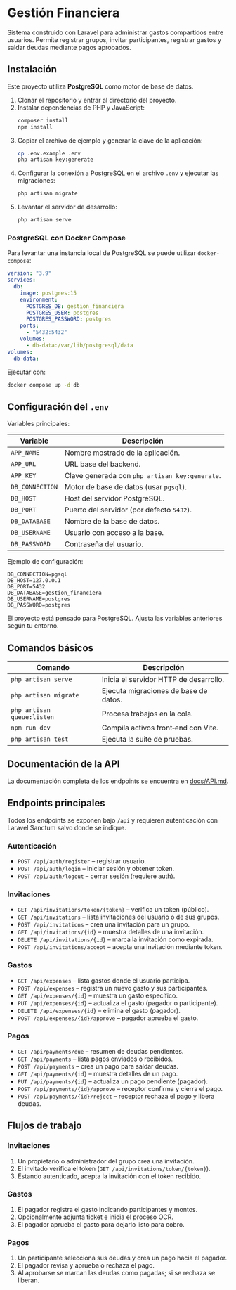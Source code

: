 # Gestión Financiera

Sistema construido con Laravel para administrar gastos compartidos entre
usuarios. Permite registrar grupos, invitar participantes, registrar
gastos y saldar deudas mediante pagos aprobados.

## Instalación

Este proyecto utiliza **PostgreSQL** como motor de base de datos.

1. Clonar el repositorio y entrar al directorio del proyecto.
2. Instalar dependencias de PHP y JavaScript:
   ```bash
   composer install
   npm install
   ```
3. Copiar el archivo de ejemplo y generar la clave de la aplicación:
   ```bash
   cp .env.example .env
   php artisan key:generate
   ```
4. Configurar la conexión a PostgreSQL en el archivo `.env` y ejecutar las migraciones:
   ```bash
   php artisan migrate
   ```
5. Levantar el servidor de desarrollo:
   ```bash
   php artisan serve
   ```

### PostgreSQL con Docker Compose

Para levantar una instancia local de PostgreSQL se puede utilizar `docker-compose`:

```yaml
version: "3.9"
services:
  db:
    image: postgres:15
    environment:
      POSTGRES_DB: gestion_financiera
      POSTGRES_USER: postgres
      POSTGRES_PASSWORD: postgres
    ports:
      - "5432:5432"
    volumes:
      - db-data:/var/lib/postgresql/data
volumes:
  db-data:
```

Ejecutar con:

```bash
docker compose up -d db
```

## Configuración del `.env`

Variables principales:

| Variable        | Descripción                                      |
|-----------------|--------------------------------------------------|
| `APP_NAME`      | Nombre mostrado de la aplicación.                |
| `APP_URL`       | URL base del backend.                            |
| `APP_KEY`       | Clave generada con `php artisan key:generate`.   |
| `DB_CONNECTION` | Motor de base de datos (usar `pgsql`).           |
| `DB_HOST`       | Host del servidor PostgreSQL.                    |
| `DB_PORT`       | Puerto del servidor (por defecto `5432`).        |
| `DB_DATABASE`   | Nombre de la base de datos.                      |
| `DB_USERNAME`   | Usuario con acceso a la base.                    |
| `DB_PASSWORD`   | Contraseña del usuario.                          |

Ejemplo de configuración:

```env
DB_CONNECTION=pgsql
DB_HOST=127.0.0.1
DB_PORT=5432
DB_DATABASE=gestion_financiera
DB_USERNAME=postgres
DB_PASSWORD=postgres
```

El proyecto está pensado para PostgreSQL. Ajusta las variables anteriores según tu entorno.

## Comandos básicos

| Comando                     | Descripción                                      |
|----------------------------|--------------------------------------------------|
| `php artisan serve`        | Inicia el servidor HTTP de desarrollo.           |
| `php artisan migrate`      | Ejecuta migraciones de base de datos.            |
| `php artisan queue:listen` | Procesa trabajos en la cola.                     |
| `npm run dev`              | Compila activos front‑end con Vite.              |
| `php artisan test`         | Ejecuta la suite de pruebas.                     |

## Documentación de la API

La documentación completa de los endpoints se encuentra en [docs/API.md](docs/API.md).

## Endpoints principales

Todos los endpoints se exponen bajo `/api` y requieren autenticación con
Laravel Sanctum salvo donde se indique.

### Autenticación

- `POST /api/auth/register` – registrar usuario.
- `POST /api/auth/login` – iniciar sesión y obtener token.
- `POST /api/auth/logout` – cerrar sesión (requiere auth).

### Invitaciones

- `GET /api/invitations/token/{token}` – verifica un token (público).
- `GET /api/invitations` – lista invitaciones del usuario o de sus grupos.
- `POST /api/invitations` – crea una invitación para un grupo.
- `GET /api/invitations/{id}` – muestra detalles de una invitación.
- `DELETE /api/invitations/{id}` – marca la invitación como expirada.
- `POST /api/invitations/accept` – acepta una invitación mediante token.

### Gastos

- `GET /api/expenses` – lista gastos donde el usuario participa.
- `POST /api/expenses` – registra un nuevo gasto y sus participantes.
- `GET /api/expenses/{id}` – muestra un gasto específico.
- `PUT /api/expenses/{id}` – actualiza el gasto (pagador o participante).
- `DELETE /api/expenses/{id}` – elimina el gasto (pagador).
- `POST /api/expenses/{id}/approve` – pagador aprueba el gasto.

### Pagos

- `GET /api/payments/due` – resumen de deudas pendientes.
- `GET /api/payments` – lista pagos enviados o recibidos.
- `POST /api/payments` – crea un pago para saldar deudas.
- `GET /api/payments/{id}` – muestra detalles de un pago.
- `PUT /api/payments/{id}` – actualiza un pago pendiente (pagador).
- `POST /api/payments/{id}/approve` – receptor confirma y cierra el pago.
- `POST /api/payments/{id}/reject` – receptor rechaza el pago y libera deudas.

## Flujos de trabajo

### Invitaciones
1. Un propietario o administrador del grupo crea una invitación.
2. El invitado verifica el token (`GET /api/invitations/token/{token}`).
3. Estando autenticado, acepta la invitación con el token recibido.

### Gastos
1. El pagador registra el gasto indicando participantes y montos.
2. Opcionalmente adjunta ticket e inicia el proceso OCR.
3. El pagador aprueba el gasto para dejarlo listo para cobro.

### Pagos
1. Un participante selecciona sus deudas y crea un pago hacia el pagador.
2. El pagador revisa y aprueba o rechaza el pago.
3. Al aprobarse se marcan las deudas como pagadas; si se rechaza se liberan.

